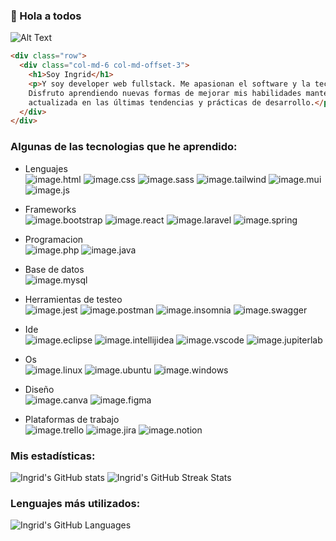 ### 👋 Hola a todos
![Alt Text](https://i.gifer.com/5ARz.gif)
```html
<div class="row">
  <div class="col-md-6 col-md-offset-3">
    <h1>Soy Ingrid</h1>
    <p>Y soy developer web fullstack. Me apasionan el software y la tecnología.
    Disfruto aprendiendo nuevas formas de mejorar mis habilidades manteniéndome
    actualizada en las últimas tendencias y prácticas de desarrollo.</p>
  </div>
</div>
```
### Algunas de las tecnologias que he aprendido:
- Lenguajes  
![image.html](https://img.shields.io/badge/HTML5-E34F26?style=for-the-badge&logo=html5&logoColor=white)
![image.css](https://img.shields.io/badge/CSS3-1572B6?style=for-the-badge&logo=css3&logoColor=white)
![image.sass](https://img.shields.io/badge/Sass-CC6699?style=for-the-badge&logo=sass&logoColor=white)
![image.tailwind](https://img.shields.io/badge/Tailwind_CSS-38B2AC?style=for-the-badge&logo=tailwind-css&logoColor=white)
![image.mui](https://img.shields.io/badge/Material%20UI-007FFF?style=for-the-badge&logo=mui&logoColor=white)
![image.js](https://img.shields.io/badge/JavaScript-323330?style=for-the-badge&logo=javascript&logoColor=F7DF1E)  

- Frameworks  
![image.bootstrap](https://img.shields.io/badge/Bootstrap-563D7C?style=for-the-badge&logo=bootstrap&logoColor=white)
![image.react](https://img.shields.io/badge/React-20232A?style=for-the-badge&logo=react&logoColor=61DAFB)
![image.laravel](https://img.shields.io/badge/Laravel-FF2D20?style=for-the-badge&logo=laravel&logoColor=white)
![image.spring](https://img.shields.io/badge/Spring-6DB33F?style=for-the-badge&logo=spring&logoColor=white)  

- Programacion  
![image.php](https://img.shields.io/badge/PHP-777BB4?style=for-the-badge&logo=php&logoColor=white)
![image.java](https://img.shields.io/badge/Java-orange?style=for-the-badge&logo=java&logoColor=white&labelColor=orange&color=orange)  

- Base de datos  
![image.mysql](https://img.shields.io/badge/MySQL-005C84?style=for-the-badge&logo=mysql&logoColor=white)  

- Herramientas de testeo  
![image.jest](https://img.shields.io/badge/Jest-C21325?style=for-the-badge&logo=jest&logoColor=white)
![image.postman](https://img.shields.io/badge/Postman-FF6C37?style=for-the-badge&logo=Postman&logoColor=white)
![image.insomnia](https://img.shields.io/badge/Insomnia-5849be?style=for-the-badge&logo=Insomnia&logoColor=white)
![image.swagger](https://img.shields.io/badge/Swagger-85EA2D?style=for-the-badge&logo=Swagger&logoColor=white)  

- Ide  
![image.eclipse](https://img.shields.io/badge/Eclipse-2C2255?style=for-the-badge&logo=eclipse&logoColor=white)
![image.intellijidea](https://img.shields.io/badge/IntelliJ_IDEA-000000.svg?style=for-the-badge&logo=intellij-idea&logoColor=white)
![image.vscode](https://img.shields.io/badge/VSCode-0078D4?style=for-the-badge&logo=visual%20studio%20code&logoColor=white)
![image.jupiterlab](https://img.shields.io/badge/Jupyter-F37626.svg?&style=for-the-badge&logo=Jupyter&logoColor=white)  

- Os  
![image.linux](https://img.shields.io/badge/Linux-FCC624?style=for-the-badge&logo=linux&logoColor=black)
![image.ubuntu](https://img.shields.io/badge/Ubuntu-E95420?style=for-the-badge&logo=ubuntu&logoColor=white)
![image.windows](https://img.shields.io/badge/Windows_11-0078d4?style=for-the-badge&logo=windows-11&logoColor=white)  

- Diseño  
![image.canva](https://img.shields.io/badge/Canva-%2300C4CC.svg?&style=for-the-badge&logo=Canva&logoColor=white)
![image.figma](https://img.shields.io/badge/Figma-F24E1E?style=for-the-badge&logo=figma&logoColor=white)  

- Plataformas de trabajo  
![image.trello](https://img.shields.io/badge/Trello-0052CC?style=for-the-badge&logo=trello&logoColor=white)
![image.jira](https://img.shields.io/badge/Jira-0052CC?style=for-the-badge&logo=Jira&logoColor=white)
![image.notion](https://img.shields.io/badge/Notion-000000?style=for-the-badge&logo=notion&logoColor=white)  

### Mis estadísticas:

![Ingrid's GitHub stats](https://github-readme-stats.vercel.app/api?username=ingridbafk&show_icons=true&theme=cobalt)
![Ingrid's GitHub Streak Stats](https://github-readme-streak-stats.herokuapp.com/?user=ingridbafk&theme=cobalt)

### Lenguajes más utilizados:

![Ingrid's GitHub Languages](https://github-readme-stats.vercel.app/api/top-langs/?username=ingridbafk&theme=cobalt)

<!--
**IngridBafk/IngridBafk** is a ✨ _special_ ✨ repository because its `README.md` (this file) appears on your GitHub profile.

Here are some ideas to get you started:

- 🔭 I’m currently working on ...
- 🌱 I’m currently learning ...
- 👯 I’m looking to collaborate on ...
- 🤔 I’m looking for help with ...
- 💬 Ask me about ...
- 📫 How to reach me: ...
- 😄 Pronouns: ...
- ⚡ Fun fact: ...
-->
